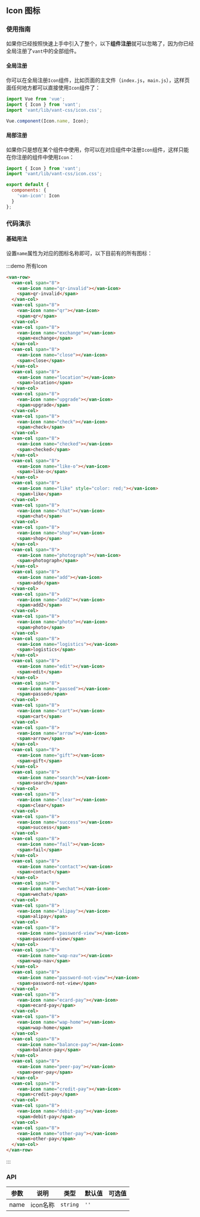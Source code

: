 <style>
@component-namespace demo {
  @b icon {
    .van-col {
      text-align: center;
      height: 120px;
    }

    .van-icon {
      font-size: 45px;
      display: block;
      margin: 15px 0;
    }
  }
} 
</style>

## Icon 图标

### 使用指南

如果你已经按照快速上手中引入了整个，以下**组件注册**就可以忽略了，因为你已经全局注册了`vant`中的全部组件。

#### 全局注册

你可以在全局注册`Icon`组件，比如页面的主文件（`index.js`，`main.js`），这样页面任何地方都可以直接使用`Icon`组件了：

```js
import Vue from 'vue';
import { Icon } from 'vant';
import 'vant/lib/vant-css/icon.css';

Vue.component(Icon.name, Icon);
```

#### 局部注册

如果你只是想在某个组件中使用，你可以在对应组件中注册`Icon`组件，这样只能在你注册的组件中使用`Icon`：

```js
import { Icon } from 'vant';
import 'vant/lib/vant-css/icon.css';

export default {
  components: {
    'van-icon': Icon
  }
};
```

### 代码演示

#### 基础用法

设置`name`属性为对应的图标名称即可，以下目前有的所有图标：

:::demo 所有Icon
```html
<van-row>
  <van-col span="8">
    <van-icon name="qr-invalid"></van-icon>
    <span>qr-invalid</span>
  </van-col>
  <van-col span="8">
    <van-icon name="qr"></van-icon>
    <span>qr</span>
  </van-col>
  <van-col span="8">
    <van-icon name="exchange"></van-icon>
    <span>exchange</span>
  </van-col>
  <van-col span="8">
    <van-icon name="close"></van-icon>
    <span>close</span>
  </van-col>
  <van-col span="8">
    <van-icon name="location"></van-icon>
    <span>location</span>
  </van-col>
  <van-col span="8">
    <van-icon name="upgrade"></van-icon>
    <span>upgrade</span>
  </van-col>
  <van-col span="8">
    <van-icon name="check"></van-icon>
    <span>check</span>
  </van-col>
  <van-col span="8">
    <van-icon name="checked"></van-icon>
    <span>checked</span>
  </van-col>
  <van-col span="8">
    <van-icon name="like-o"></van-icon>
    <span>like-o</span>
  </van-col>
  <van-col span="8">
    <van-icon name="like" style="color: red;"></van-icon>
    <span>like</span>
  </van-col>
  <van-col span="8">
    <van-icon name="chat"></van-icon>
    <span>chat</span>
  </van-col>
  <van-col span="8">
    <van-icon name="shop"></van-icon>
    <span>shop</span>
  </van-col>
  <van-col span="8">
    <van-icon name="photograph"></van-icon>
    <span>photograph</span>
  </van-col>
  <van-col span="8">
    <van-icon name="add"></van-icon>
    <span>add</span>
  </van-col>
  <van-col span="8">
    <van-icon name="add2"></van-icon>
    <span>add2</span>
  </van-col>
  <van-col span="8">
    <van-icon name="photo"></van-icon>
    <span>photo</span>
  </van-col>
  <van-col span="8">
    <van-icon name="logistics"></van-icon>
    <span>logistics</span>
  </van-col>
  <van-col span="8">
    <van-icon name="edit"></van-icon>
    <span>edit</span>
  </van-col>
  <van-col span="8">
    <van-icon name="passed"></van-icon>
    <span>passed</span>
  </van-col>
  <van-col span="8">
    <van-icon name="cart"></van-icon>
    <span>cart</span>
  </van-col>
  <van-col span="8">
    <van-icon name="arrow"></van-icon>
    <span>arrow</span>
  </van-col>
  <van-col span="8">
    <van-icon name="gift"></van-icon>
    <span>gift</span>
  </van-col>
  <van-col span="8">
    <van-icon name="search"></van-icon>
    <span>search</span>
  </van-col>
  <van-col span="8">
    <van-icon name="clear"></van-icon>
    <span>clear</span>
  </van-col>
  <van-col span="8">
    <van-icon name="success"></van-icon>
    <span>success</span>
  </van-col>
  <van-col span="8">
    <van-icon name="fail"></van-icon>
    <span>fail</span>
  </van-col>
  <van-col span="8">
    <van-icon name="contact"></van-icon>
    <span>contact</span>
  </van-col>
  <van-col span="8">
    <van-icon name="wechat"></van-icon>
    <span>wechat</span>
  </van-col>
  <van-col span="8">
    <van-icon name="alipay"></van-icon>
    <span>alipay</span>
  </van-col>
  <van-col span="8">
    <van-icon name="password-view"></van-icon>
    <span>password-view</span>
  </van-col>
  <van-col span="8">
    <van-icon name="wap-nav"></van-icon>
    <span>wap-nav</span>
  </van-col>
  <van-col span="8">
    <van-icon name="password-not-view"></van-icon>
    <span>password-not-view</span>
  </van-col>
  <van-col span="8">
    <van-icon name="ecard-pay"></van-icon>
    <span>ecard-pay</span>
  </van-col>
  <van-col span="8">
    <van-icon name="wap-home"></van-icon>
    <span>wap-home</span>
  </van-col>
  <van-col span="8">
    <van-icon name="balance-pay"></van-icon>
    <span>balance-pay</span>
  </van-col>
  <van-col span="8">
    <van-icon name="peer-pay"></van-icon>
    <span>peer-pay</span>
  </van-col>
  <van-col span="8">
    <van-icon name="credit-pay"></van-icon>
    <span>credit-pay</span>
  </van-col>
  <van-col span="8">
    <van-icon name="debit-pay"></van-icon>
    <span>debit-pay</span>
  </van-col>
  <van-col span="8">
    <van-icon name="other-pay"></van-icon>
    <span>other-pay</span>
  </van-col>
</van-row>
```
:::

### API

| 参数       | 说明      | 类型       | 默认值       | 可选值       |
|-----------|-----------|-----------|-------------|-------------|
| name | icon名称 | `string`  | `''` |   |
